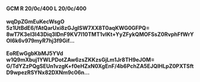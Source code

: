 #### GCM R 20/0c/400 L 20/0c/400
**wqDpZGmEuKecWsgO**<br/>**5z1UtBdE6/fAtQarUxi8zGJgISW7XX8T0aqKWG0GFPQ=**<br/>**8wT7K3eI3l43Diq3lDnF9KV7l10TMT1vlKt+YyZFykQMOFSsZ0RvphFfWrYOI6k6v979myR7hj3f9Gif...**<br/><br/>
**EoREwGgbKbMJ5YVd**<br/>**w1Q9mXbuj1YWLPDotZAw6zsZKKzsGjLm1Jr8TH9eJOM=**<br/>**G/TdYZzPQgSEUn1vzgK+f0eHZxN0XgEnF/4b6PchZA5EJQlHLpZ0PXTSftD9wpezRSYNx82DXNm9c06n...**